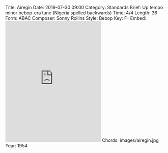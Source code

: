 Title: Airegin
Date: 2019-07-30 09:00
Category: Standards
Brief: Up tempo minor bebop-era tune (Nigeria spelled backwards)
Time: 4/4
Length: 36
Form: ABAC
Composer: Sonny Rollins
Style: Bebop
Key: F-
Embed: <iframe src="https://open.spotify.com/embed/user/thatdavidmiller/playlist/2np0nkqAjCLPgyCRzmMIja" width="300" height="380" frameborder="0" allowtransparency="true" allow="encrypted-media"></iframe>
Chords: images/airegin.jpg
Year: 1954

